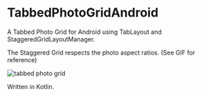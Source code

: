 # TabbedPhotoGridAndroid

A Tabbed Photo Grid for Android using TabLayout and StaggeredGridLayoutManager.

The Staggered Grid respects the photo aspect ratios. (See GIF for reference)

![tabbed photo grid](https://user-images.githubusercontent.com/5950933/50734200-7a64e800-1150-11e9-9631-2b87f418aeaa.gif)

Written in Kotlin.
